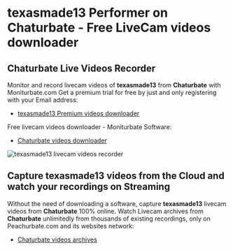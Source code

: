 # texasmade13 Performer on Chaturbate - Free LiveCam videos downloader

## Chaturbate Live Videos Recorder

Monitor and record livecam videos of **texasmade13** from **Chaturbate** with Moniturbate.com
Get a premium trial for free by just and only registering with your Email address:
* [texasmade13 Premium videos downloader](https://moniturbate.com/request-demo-licence-key.html)

Free livecam videos downloader - Moniturbate Software:
* [Chaturbate videos downloader](https://moniturbate.com/moniturbate-download-software.html)

![texasmade13 livecam videos recorder](https://peachurnet.com/templates/moniturbate-software.png)


## Capture texasmade13 videos from the Cloud and watch your recordings on Streaming

Without the need of downloading a software, capture **texasmade13** livecam videos from **Chaturbate** 100% online.
Watch Livecam archives from **Chaturbate** unlimitedly from thousands of existing recordings, only on Peachurbate.com and its websites network:
* [Chaturbate videos archives](https://peachurnet.com/)
